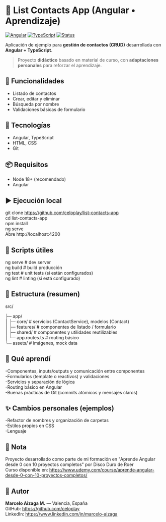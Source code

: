 # 📇 List Contacts App (Angular • Aprendizaje)
[![Angular](https://img.shields.io/badge/Angular-Framework-informational)]()
[![TypeScript](https://img.shields.io/badge/TypeScript-Language-informational)]()
[![Status](https://img.shields.io/badge/Status-Active-brightgreen)]()

Aplicación de ejemplo para **gestión de contactos (CRUD)** desarrollada con **Angular + TypeScript**.  
> Proyecto **didáctico** basado en material de curso, con **adaptaciones personales** para reforzar el aprendizaje.

## 🚀 Funcionalidades

- Listado de contactos
- Crear, editar y eliminar
- Búsqueda por nombre
- Validaciones básicas de formulario


## 🧰 Tecnologías

- Angular, TypeScript
- HTML, CSS
- Git


## 📦 Requisitos
- Node 18+ (recomendado)
- Angular

  
## ▶️ Ejecución local

git clone https://github.com/celoplay/list-contacts-app<br>
cd list-contacts-app<br>
npm install<br>
ng serve<br>
Abre http://localhost:4200


## 📜 Scripts útiles

ng serve         # dev server<br>
ng build         # build producción<br>
ng test          # unit tests (si están configurados)<br>
ng lint          # linting (si está configurado)

## 🧱 Estructura (resumen)

src/

 ├─ app/<br>
 │   ├─ core/           # servicios (ContactService), modelos (Contact)<br>
 │   ├─ features/       # componentes de listado / formulario<br>
 │   ├─ shared/         # componentes y utilidades reutilizables<br>
 │   └─ app.routes.ts   # routing básico<br>
 └─ assets/             # imágenes, mock data

 
## 🧠 Qué aprendí

-Componentes, inputs/outputs y comunicación entre componentes<br>
-Formularios (template o reactivos) y validaciones<br>
-Servicios y separación de lógica<br>
-Routing básico en Angular<br>
-Buenas prácticas de Git (commits atómicos y mensajes claros)

## ✨ Cambios personales (ejemplos)

-Refactor de nombres y organización de carpetas<br>
-Estilos propios en CSS<br>
-Lenguaje<br>


## 📝 Nota
Proyecto desarrollado como parte de mi formación en "Aprende Angular desde 0 con 10 proyectos completos" por Disco Duro de Roer  <br>
Curso disponible en: https://www.udemy.com/course/aprende-angular-desde-0-con-10-proyectos-completos/



## 👤 Autor

**Marcelo Aizaga M.** — Valencia, España  
GitHub: https://github.com/celoplay  
LinkedIn: https://www.linkedin.com/in/marcelo-aizaga

